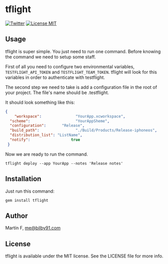 # tflight

[![Twitter](https://img.shields.io/badge/contact-@bilby91-green.svg)](http://twitter.com/bilby91)
[![License MIT](https://go-shields.herokuapp.com/license-MIT-blue.png)]()


## Usage 

tflight is super simple. You just need to run one command. Before knowing the command we need to setup some staff.

First of all you need to configure two environmental variables, `TESTFLIGHT_API_TOKEN` and `TESTFLIGHT_TEAM_TOKEN`. tflight will look for this variables in order to authenticate with testflight. 

The second step we need to take is add a configuration file in the root of your project. The file's name should be .testflight.

It should look something like this:

````json
{
	"workspace": 			   "YourApp.xcworkspace",
  "scheme":     			   "YourAppSheme",
  "configuration": 		 "Release",
  "build_path": 			   "./Build/Products/Release-iphoneos",
  "distribution_list": "ListName",
  "notify":				     true
 }
````

Now we are ready to run the command. 

`tflight deploy --app YourApp --notes 'Release notes'`


## Installation

Just run this command:

`gem install tflight`

## Author

Martín F, me@bilby91.com

## License

tflight is available under the MIT license. See the LICENSE file for more info.


